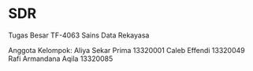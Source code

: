 # SDR
Tugas Besar TF-4063 Sains Data Rekayasa

Anggota Kelompok:
Aliya Sekar Prima 13320001
Caleb Effendi 13320049
Rafi Armandana Aqila 13320085
